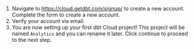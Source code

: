 1. Navigate to https://cloud.getdbt.com/signup/ to create a new account. Complete the form to create a new account.
2. Verify your account via email. 
3. You are now setting up your first dbt Cloud project! This project will be named `Analytics` and you can rename it later. Click continue to proceed to the next step.
